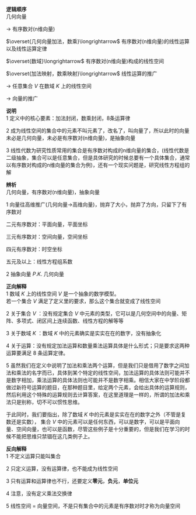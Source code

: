 **逻辑顺序**  
几何向量  
  
 $\longrightarrow$ 有序数对(n维向量)  
  
 $\overset{几何向量加法，数乘}\longrightarrow$ 有序数对(n维向量)的线性运算以及线性运算定律  
  
 $\overset{数域}\longrightarrow$ 有序数对(n维向量)构成的线性空间  
  
 $\overset{加法映射，数乘映射}\longrightarrow$ 线性运算的推广  
  
 $\longrightarrow$ 任意集合 $V$ 在数域 $K$ 上的线性空间  
  
 $\longrightarrow$ 向量的推广  
  
**说明**  
1 定义中的核心要素：加法封闭，数乘封闭，8条运算律  
  
2 成为线性空间的集合中的元素不叫元素了，改名了，叫向量了，所以此时的向量未必是几何向量，未必是有序数对(n维向量)，是抽象向量  
  
3 线性代数为研究性质常用的集合是有序数对构成的n维向量的集合，(线性代数是二级抽象，集合可以是任意集合，但是具体研究的时候总要有一个具体集合，通常以有序数对构成的n维向量的集合为例)，还有一个现实问题是，研究线性方程组的解  
  
**辨析**  
几何向量，有序数对(n维向量)，抽象向量  
  
1 向量往高维推广(几何向量→高维向量)，抛弃了大小，抛弃了方向，只留下了有序数对  
  
二元有序数对：平面向量，平面坐标  
  
三元有序数对：空间向量，空间坐标  
  
四元有序数对：时空坐标  
  
五元及以上：线性方程组系数  
  
2 抽象向量 $P.K.$ 几何向量  
  
**正向解释**  
1 数域 $K$ 上的线性空间 $V$ 是一个抽象的数学模型。  
若一个集合 $V$ 满足了定义里的要求，那么这个集合就变成了线性空间  
  
2 关于集合 $V$ ：没有规定集合 $V$ 中元素的类型，它可以是几何空间中的向量、矩阵、多项式、闭区间上连续函数、线性方程的解等等  
  
3 关于数域 $K$ ：数域 $K$ 中的元素确实是实实在在的数字，没有抽象化  
  
4 关于运算：没有规定加法运算和数量乘法运算具体是什么形式；只是要求这两种运算要满足 8 条运算定律。  
  
5 虽然我们在定义中说明了加法和乘法两个运算，但是我们只是借用了数字之间加法和乘法的名字而已，具体到某个特定的线性空间，加法运算的具体法则可能并不是数字相加，乘法运算的具体法则也可能并不是数字相乘。相信大家在中学阶段都做过新符号运算的题目，在那种题目里，给定两个元素，会给出具体的运算规则，然后利用这个特殊的运算规则去计算答案，在这里道理是一样的，所谓的加法和乘法只是别称，切不可以惯性思维。  
  
于此同时，我们要指出，除了数域 $K$ 中的元素是实实在在的数字之外（不管是复数还是实数）， 集合 $V$ 中的元素可以是任何东西，可以是数字，可以是平面向量、空间向量，也可以是函数，尽管这些例子是十分重要的，但是我们在学习的时候不能把思维只禁锢在这几类例子上。  
  
**反向解释**  
1 不定义运算只能叫集合  
  
2 只定义运算，没有运算律，也不能成为线性空间  
  
3 只有运算和运算律也不行，还要定义**零元**，**负元**，**单位元**  
  
4 注意，没有定义乘法交换律  
  
5 线性空间 $=$ 向量空间，不是只有集合中的元素是有序数对时才称为向量空间  
